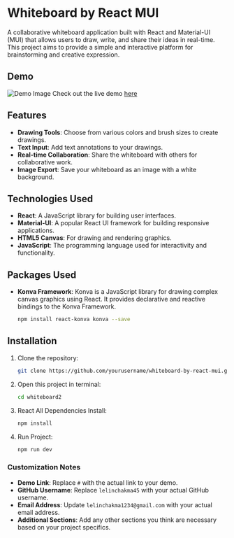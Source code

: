 # Whiteboard by React MUI

A collaborative whiteboard application built with React and Material-UI (MUI) that allows users to draw, write, and share their ideas in real-time. This project aims to provide a simple and interactive platform for brainstorming and creative expression.

## Demo

![Demo Image]([https://example.com/image.jpg](https://github.com/lelinchakma45/Whiteboard-by-React-MUI/blob/main/whiteboard2/images/demoimage01.png?raw=true))
Check out the live demo [here](http://whiteboard.lelinchakma.com/)

## Features

- **Drawing Tools**: Choose from various colors and brush sizes to create drawings.
- **Text Input**: Add text annotations to your drawings.
- **Real-time Collaboration**: Share the whiteboard with others for collaborative work.
- **Image Export**: Save your whiteboard as an image with a white background.

## Technologies Used

- **React**: A JavaScript library for building user interfaces.
- **Material-UI**: A popular React UI framework for building responsive applications.
- **HTML5 Canvas**: For drawing and rendering graphics.
- **JavaScript**: The programming language used for interactivity and functionality.

## Packages Used

- **Konva Framework**: Konva is a JavaScript library for drawing complex canvas graphics using React. It provides declarative and reactive bindings to the Konva Framework.
   ```bash
   npm install react-konva konva --save

## Installation

1. Clone the repository:
   ```bash
   git clone https://github.com/yourusername/whiteboard-by-react-mui.git

2. Open this project in terminal:
   ```bash
   cd whiteboard2

3. React All Dependencies Install:
   ```bash
   npm install

4. Run Project:
   ```bash
   npm run dev

### Customization Notes
- **Demo Link**: Replace `#` with the actual link to your demo.
- **GitHub Username**: Replace `lelinchakma45` with your actual GitHub username.
- **Email Address**: Update `lelinchakma1234@gmail.com` with your actual email address.
- **Additional Sections**: Add any other sections you think are necessary based on your project specifics.
